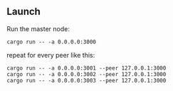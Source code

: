 ## Launch

Run the master node:
```
cargo run -- -a 0.0.0.0:3000
```
repeat for every peer like this:
```
cargo run -- -a 0.0.0.0:3001 --peer 127.0.0.1:3000
cargo run -- -a 0.0.0.0:3002 --peer 127.0.0.1:3000
cargo run -- -a 0.0.0.0:3003 --peer 127.0.0.1:3000
```
